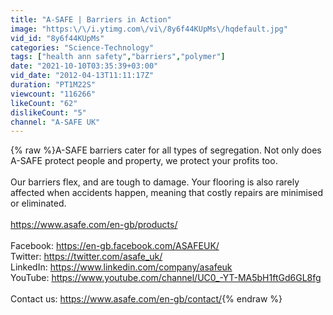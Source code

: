 ```yaml
---
title: "A-SAFE | Barriers in Action"
image: "https:\/\/i.ytimg.com\/vi\/8y6f44KUpMs\/hqdefault.jpg"
vid_id: "8y6f44KUpMs"
categories: "Science-Technology"
tags: ["health ann safety","barriers","polymer"]
date: "2021-10-10T03:35:39+03:00"
vid_date: "2012-04-13T11:11:17Z"
duration: "PT1M22S"
viewcount: "116266"
likeCount: "62"
dislikeCount: "5"
channel: "A-SAFE UK"
---
```

{% raw %}A-SAFE barriers cater for all types of segregation.  Not only does A-SAFE protect people and property, we protect your profits too.<br /><br />Our barriers flex, and are tough to damage.  Your flooring is also rarely affected when accidents happen, meaning that costly repairs are minimised or eliminated.<br /><br /><a rel="nofollow" target="blank" href="https://www.asafe.com/en-gb/products/">https://www.asafe.com/en-gb/products/</a><br /><br />Facebook: <a rel="nofollow" target="blank" href="https://en-gb.facebook.com/ASAFEUK/">https://en-gb.facebook.com/ASAFEUK/</a><br />Twitter: <a rel="nofollow" target="blank" href="https://twitter.com/asafe_uk/">https://twitter.com/asafe_uk/</a><br />LinkedIn: <a rel="nofollow" target="blank" href="https://www.linkedin.com/company/asafeuk">https://www.linkedin.com/company/asafeuk</a><br />YouTube: <a rel="nofollow" target="blank" href="https://www.youtube.com/channel/UC0_-YT-MA5bH1ftGd6GL8fg">https://www.youtube.com/channel/UC0_-YT-MA5bH1ftGd6GL8fg</a><br /><br />Contact us: <a rel="nofollow" target="blank" href="https://www.asafe.com/en-gb/contact/">https://www.asafe.com/en-gb/contact/</a>{% endraw %}
